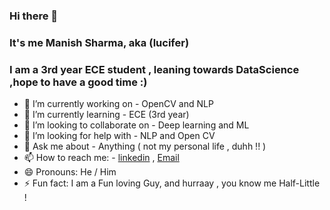 ### Hi there 👋
### It's me Manish Sharma, aka (lucifer)
### I am a 3rd year ECE student , leaning towards DataScience ,hope to have a good time :)

- 🔭 I’m currently working on - OpenCV and NLP
- 🌱 I’m currently learning - ECE (3rd year)
- 👯 I’m looking to collaborate on - Deep learning and ML
- 🤔 I’m looking for help with - NLP and Open CV
- 💬 Ask me about - Anything ( not my personal life , duhh !! )
- 📫 How to reach me: - [linkedin](https://www.linkedin.com/in/manish-sharma-355ba3189/) , 
                         [Email](monalmonal007@gmail.com)
- 😄 Pronouns: He / Him
- ⚡ Fun fact: I am a Fun loving Guy, and hurraay , you know me Half-Little !

